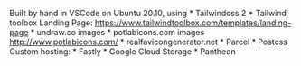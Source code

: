 Built by hand in VSCode on Ubuntu 20.10, using
    * Tailwindcss 2
    * Tailwind toolbox Landing Page: https://www.tailwindtoolbox.com/templates/landing-page
    * undraw.co images
    * potlabicons.com images http://www.potlabicons.com/
    * realfavicongenerator.net
    * Parcel
    * Postcss
Custom hosting:
    * Fastly
    * Google Cloud Storage
    * Pantheon